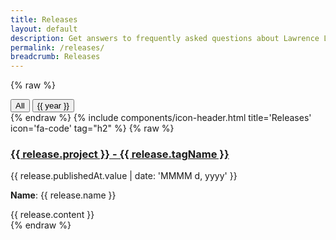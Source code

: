```yaml
---
title: Releases
layout: default
description: Get answers to frequently asked questions about Lawrence Livermore National Laboratory's open source software.
permalink: /releases/
breadcrumb: Releases
---
```


{% raw %}
<div class="container" ng-app="app" ng-controller="ReleaseController" ng-cloak>
    <div class="row">
        <div class="col-12">
            <button ng-class="{'btn-year btn btn-outline-gradient me-3': true, 'active': activeYear === null}" data-year="{{ year }}" ng-click="clearYear()">All</button>
            <button ng-repeat="year in years | filter:filterYearsByLowerBoundYear" ng-class="{'btn-year btn btn-outline-gradient me-3': true, 'active': activeYear === year}" data-year="{{ year }}" ng-click="setYear(year)">{{ year }}</button>
        </div>
    </div>
    <div class="row mt-5 mb-0">
        <div class="col-12">
{% endraw %}
{% include components/icon-header.html title='Releases' icon='fa-code' tag="h2" %}
{% raw %}
        </div>
    </div>
    <div class="row">
        <div class="col-12" id="release-container">
            <article ng-repeat="release in releases | filter:filterPostsByLowerBoundYear | filter:filterByPublishedAt | orderBy: sortBy : sortByReverse" id="{{ release.name }}" class="border-bottom border-bottom-software-blue border-2 pb-4 transition-slide-up">
                <h3 title="{{ release.name }}"><a class="text-decoration-none" href="{{ release.url }}">{{ release.project }} - {{ release.tagName }}</a></h3>
                <p class="fs-13 fw-semibold text-quantum-slate"><time datetime="{{ release.publishedAt }}">{{ release.publishedAt.value | date: 'MMMM d, yyyy' }}</time></p>
                <p><b>Name</b>: {{ release.name }}</p>
                <div ng-if="release.content" class="content">{{ release.content }}</div>
            </article>
        </div>
    </div>
</div>
{% endraw %}

<script>
var releases = {"items":[{% for post in site.categories.release %}{
  "title": {{post.title | jsonify}},
  "slug": {{ post.title | slugify | jsonify }},
  "url": {{ post.url | prepend: site.baseurl | prepend: site.url | jsonify }},
  "date": {{ post.date | date: '%B %-d, %Y' | jsonify }},
  "category": {{ post.category | jsonify }},
  "tags": {{ post.tags | jsonify }},
  "author": {{ post.author | jsonify }},
  "content": {{ post.content | jsonify }}
}{% unless forloop.last %},{% endunless %}{% endfor %}]}
</script>

<!--script src="/assets/js/libs/angular.min.js"></script-->
<script src="/assets/js/libs/angular.js"></script>
<script src="/assets/js/libs/angular-animate.min.js"></script>
<script src="/assets/js/news/release.js"></script>